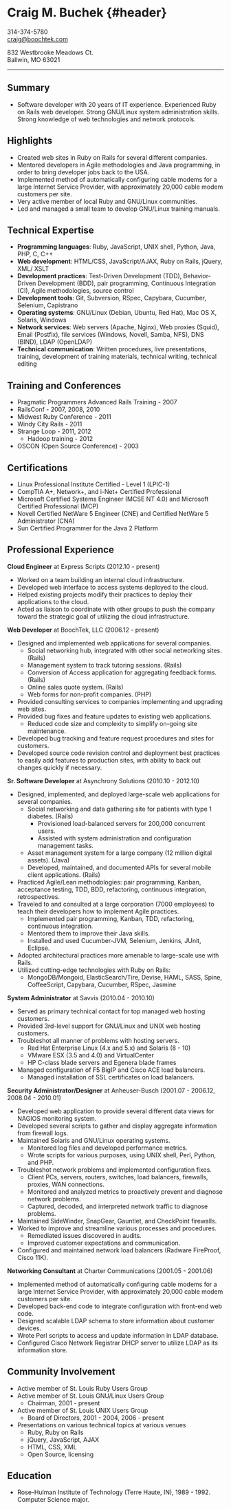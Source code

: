 Craig M. Buchek {#header}
===========================================================================

314-374-5780  
craig@boochtek.com

832 Westbrooke Meadows Ct.  
Ballwin, MO 63021

***************************************************************************


Summary
-------

   * Software developer with 20 years of IT experience. Experienced Ruby on
     Rails web developer. Strong GNU/Linux system administration skills.
     Strong knowledge of web technologies and network protocols.


Highlights
----------

   * Created web sites in Ruby on Rails for several different companies.
   * Mentored developers in Agile methodologies and Java programming, in order
     to bring developer jobs back to the USA.
   * Implemented method of automatically configuring cable modems for a large
     Internet Service Provider, with approximately 20,000 cable modem
     customers per site.
   * Very active member of local Ruby and GNU/Linux communities.
   * Led and managed a small team to develop GNU/Linux training manuals.


Technical Expertise
-------------------

   * **Programming languages**: Ruby, JavaScript, UNIX shell, Python, Java, PHP,
     C, C++
   * **Web development**: HTML/CSS, JavaScript/AJAX, Ruby on Rails, jQuery, XML/
     XSLT
   * **Development practices**: Test-Driven Development (TDD), Behavior-Driven
     Development (BDD), pair programming, Continuous Integration (CI), Agile
     methodologies, source control
   * **Development tools**: Git, Subversion, RSpec, Capybara, Cucumber, Selenium,
     Capistrano
   * **Operating systems**: GNU/Linux (Debian, Ubuntu, Red Hat), Mac OS X, Solaris,
     Windows
   * **Network services**: Web servers (Apache, Nginx), Web proxies (Squid),
     Email (Postfix), file services (Windows, Novell, Samba, NFS), DNS (BIND),
     LDAP (OpenLDAP)
   * **Technical communication**: Written procedures, live presentations,
     training, development of training materials, technical writing, technical
     editing


Training and Conferences
------------------------

   * Pragmatic Programmers Advanced Rails Training - 2007
   * RailsConf - 2007, 2008, 2010
   * Midwest Ruby Conference - 2011
   * Windy City Rails - 2011
   * Strange Loop - 2011, 2012
      * Hadoop training - 2012
   * OSCON (Open Source Conference) - 2003


Certifications
--------------

   * Linux Professional Institute Certified - Level 1 (LPIC-1)
   * CompTIA A+, Network+, and i-Net+ Certified Professional
   * Microsoft Certified Systems Engineer (MCSE NT 4.0) and Microsoft
     Certified Professional (MCP)
   * Novell Certified NetWare 5 Engineer (CNE) and Certified NetWare 5
     Administrator (CNA)
   * Sun Certified Programmer for the Java 2 Platform


Professional Experience
-----------------------

**Cloud Engineer** at Express Scripts (2012.10 - present)

   * Worked on a team building an internal cloud infrastructure.
   * Developed web interface to access systems deployed to the cloud.
   * Helped existing projects modify their practices to deploy their
     applications to the cloud.
   * Acted as liaison to coordinate with other groups to push the company
     toward the strategic goal of utilizing the cloud infrastructure.

**Web Developer** at BoochTek, LLC (2006.12 - present)

   * Designed and implemented web applications for several companies.
      * Social networking hub, integrated with other social networking sites.
        (Rails)
      * Management system to track tutoring sessions. (Rails)
      * Conversion of Access application for aggregating feedback forms. (Rails)
      * Online sales quote system. (Rails)
      * Web forms for non-profit companies. (PHP)
   * Provided consulting services to companies implementing and upgrading web
     sites.
   * Provided bug fixes and feature updates to existing web applications.
      * Reduced code size and complexity to simplify on-going site maintenance.
   * Developed bug tracking and feature request procedures and sites for
     customers.
   * Developed source code revision control and deployment best practices to
     easily add features to production sites, with ability to back out changes
     quickly if necessary.

**Sr. Software Developer** at Asynchrony Solutions (2010.10 - 2012.10)

   * Designed, implemented, and deployed large-scale web applications for
     several companies.
      * Social networking and data gathering site for patients with type 1
        diabetes. (Rails)
         * Provisioned load-balanced servers for 200,000 concurrent users.
         * Assisted with system administration and configuration management
           tasks.
      * Asset management system for a large company (12 million digital 
       assets). (Java)
      * Developed, maintained, and documented APIs for several mobile client
       applications. (Rails)
   * Practiced Agile/Lean methodologies: pair programming, Kanban, acceptance
     testing, TDD, BDD, refactoring, continuous integration, retrospectives.
   * Traveled to and consulted at a large corporation (7000 employees) to
     teach their developers how to implement Agile practices.
      * Implemented pair programming, Kanban, TDD, refactoring, continuous
        integration.
      * Mentored them to improve their Java skills.
      * Installed and used Cucumber-JVM, Selenium, Jenkins, JUnit, Eclipse.
   * Adopted architectural practices more amenable to large-scale use with
     Rails.
   * Utilized cutting-edge technologies with Ruby on Rails:
      * MongoDB/Mongoid, ElasticSearch/Tire, Devise, HAML, SASS, Spine,
        CoffeeScript, Capybara, Cucumber, RSpec, Jasmine

**System Administrator** at Savvis (2010.04 - 2010.10)

   * Served as primary technical contact for top managed web hosting
     customers.
   * Provided 3rd-level support for GNU/Linux and UNIX web hosting customers.
   * Troubleshot all manner of problems with hosting servers.
      * Red Hat Enterprise Linux (4.x and 5.x) and Solaris (8 - 10)
      * VMware ESX (3.5 and 4.0) and VirtualCenter
      * HP C-class blade servers and Egenera blade frames
   * Managed configuration of F5 BigIP and Cisco ACE load balancers.
      * Managed installation of SSL certificates on load balancers.

**Security Administrator/Designer** at Anheuser-Busch (2001.07 - 2006.12, 2008.04 - 2010.01)

   * Developed web application to provide several different data views for
     NAGIOS monitoring system.
   * Developed several scripts to gather and display aggregate information
     from firewall logs.
   * Maintained Solaris and GNU/Linux operating systems.
      * Monitored log files and developed performance metrics.
      * Wrote scripts for various purposes, using UNIX shell, Perl, Python,
        and PHP.
   * Troubleshot network problems and implemented configuration fixes.
      * Client PCs, servers, routers, switches, load balancers, firewalls,
        proxies, WAN connections.
      * Monitored and analyzed metrics to proactively prevent and diagnose
        network problems.
      * Captured, decoded, and interpreted network traffic to diagnose 
        problems.
   * Maintained SideWinder, SnapGear, Gauntlet, and CheckPoint firewalls.
   * Worked to improve and streamline various processes and procedures.
      * Remediated issues discovered in audits.
      * Improved customer expectations and communication.
   * Configured and maintained network load balancers (Radware FireProof,
     Cisco 11K).

**Networking Consultant** at Charter Communications (2001.05 - 2001.06)

   * Implemented method of automatically configuring cable modems for a large
     Internet Service Provider, with approximately 20,000 cable modem
     customers per site.
   * Developed back-end code to integrate configuration with front-end web
     code.
   * Designed scalable LDAP schema to store information about customer
     devices.
   * Wrote Perl scripts to access and update information in LDAP database.
   * Configured Cisco Network Registrar DHCP server to utilize LDAP as its
     information store.


Community Involvement
---------------------

   * Active member of St. Louis Ruby Users Group
   * Active member of St. Louis GNU/Linux Users Group
      * Chairman, 2001 - present
   * Active member of St. Louis UNIX Users Group
      * Board of Directors, 2001 - 2004, 2006 - present
   * Presentations on various technical topics at various venues
      * Ruby, Ruby on Rails
      * jQuery, JavaScript, AJAX
      * HTML, CSS, XML
      * Open Source, licensing


Education
---------

   * Rose-Hulman Institute of Technology (Terre Haute, IN), 1989 - 1992.  
     Computer Science major.
